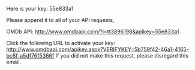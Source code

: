 Here is your key: 55e833a1

Please append it to all of your API requests,

OMDb API: http://www.omdbapi.com/?i=tt3896198&apikey=55e833a1

Click the following URL to activate your key: http://www.omdbapi.com/apikey.aspx?VERIFYKEY=5b759f42-46a1-4165-bc8f-a5df76f5366f
If you did not make this request, please disregard this email.
